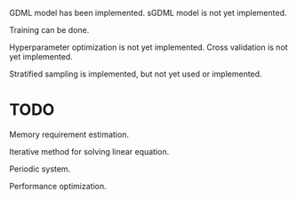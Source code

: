 GDML model has been implemented.
sGDML model is not yet implemented.

Training can be done.

Hyperparameter optimization is not yet implemented.
Cross validation is not yet implemented.

Stratified sampling is implemented, but not yet used or implemented.

TODO
====

Memory requirement estimation.

Iterative method for solving linear equation.

Periodic system.

Performance optimization.

